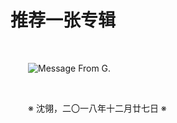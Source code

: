 # 推荐一张专辑

&emsp;&emsp;

&emsp;&emsp;![Message From G.](https://github.com/voyageplanet/plan42/blob/master/99_file/01_img/20181227-message-from-g.jpg)

&emsp;&emsp;

&emsp;&emsp;※ 沈翎，二〇一八年十二月廿七日 ※